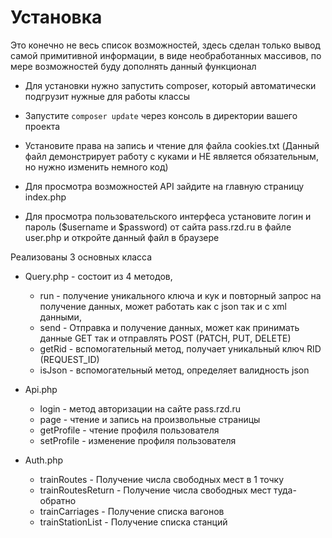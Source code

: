 # Установка

Это конечно не весь список возможностей, здесь сделан только вывод самой примитивной информации, в виде необработанных массивов, по мере возможностей буду дополнять данный функционал

* Для установки нужно запустить composer, который автоматически подгрузит нужные для работы классы
* Запустите ```composer update``` через консоль в директории вашего проекта

* Установите права на запись и чтение для файла cookies.txt (Данный файл демонстрирует работу с куками и НЕ является обязательным, но нужно изменить немного код)
* Для просмотра возможностей API зайдите на главную страницу index.php
* Для просмотра пользовательского интерфеса установите логин и пароль ($username и $password) от сайта pass.rzd.ru в файле user.php и откройте данный файл в браузере

Реализованы 3 основных класса

* Query.php - состоит из 4 методов,
  * run - получение уникального ключа и кук и повторный запрос на получение данных, может работать как с json так и с xml данными,
  * send - Отправка и получение данных, может как принимать данные GET так и отправлять POST (PATCH, PUT, DELETE)
  * getRid - вспомогательный метод, получает уникальный ключ RID (REQUEST_ID)
  * isJson - вспомогательный метод, определяет валидность json

* Api.php
  * login - метод авторизации на сайте pass.rzd.ru
  * page - чтение и запись на произвольные страницы
  * getProfile - чтение профиля пользователя
  * setProfile - изменение профиля пользователя

* Auth.php
  * trainRoutes - Получение числа свободных мест в 1 точку
  * trainRoutesReturn - Получение числа свободных мест туда-обратно
  * trainCarriages - Получение списка вагонов
  * trainStationList - Получение списка станций
